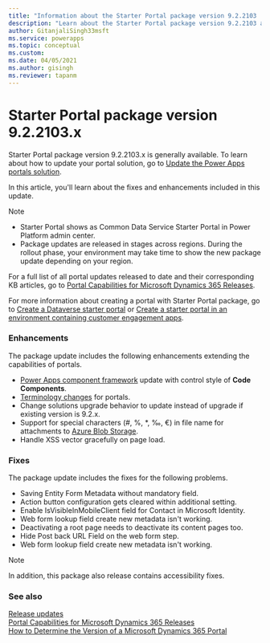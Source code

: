 ```yaml
---
title: "Information about the Starter Portal package version 9.2.2103 | MicrosoftDocs"
description: "Learn about the Starter Portal package version 9.2.2103 and the changes."
author: GitanjaliSingh33msft
ms.service: powerapps
ms.topic: conceptual
ms.custom: 
ms.date: 04/05/2021
ms.author: gisingh
ms.reviewer: tapanm
---
```


# Starter Portal package version 9.2.2103.x

Starter Portal package version 9.2.2103.x is generally available. To learn about how to update your portal solution, go to [Update the Power Apps portals solution](../admin/update-portal-solution.md).

In this article, you'll learn about the fixes and enhancements included in this update.

> [!NOTE]
> - Starter Portal shows as Common Data Service Starter Portal in Power Platform admin center.
> - Package updates are released in stages across regions. During the rollout phase, your environment may take time to show the new package update depending on your region.

For a full list of all portal updates released to date and their corresponding KB articles, go to [Portal Capabilities for Microsoft Dynamics 365 Releases](https://support.microsoft.com/topic/portal-capabilities-for-microsoft-dynamics-365-releases-81f5fcc9-ef72-8b2e-5b4b-29e9840fb5c4).

For more information about creating a portal with Starter Portal package, go to [Create a Dataverse starter portal](../create-portal.md) or [Create a starter portal in an environment containing customer engagement apps](../create-dynamics-portal.md).

### Enhancements

The package update includes the following enhancements extending the capabilities of portals.

- [Power Apps component framework](../../../developer/component-framework/overview.md) update with control style of **Code Components**.
- [Terminology changes](../terminology-changes.md) for portals.
- Change solutions upgrade behavior to update instead of upgrade if existing version is 9.2.x.
- Support for special characters (\#, %, \*, ‰, €) in file name for attachments to [Azure Blob Storage](../enable-azure-storage.md).
- Handle XSS vector gracefully on page load.

### Fixes

The package update includes the fixes for the following problems.

- Saving Entity Form Metadata without mandatory field.
- Action button configuration gets cleared within additional setting.
- Enable IsVisibleInMobileClient field for Contact in Microsoft Identity.
- Web form lookup field create new metadata isn't working.
- Deactivating a root page needs to deactivate its content pages too.
- Hide Post back URL Field on the web form step.
- Web form lookup field create new metadata isn't working.

> [!NOTE]
> In addition, this package also release contains accessibility fixes.

### See also

[Release updates](../release-updates.md) <br>
[Portal Capabilities for Microsoft Dynamics 365 Releases](https://support.microsoft.com/topic/portal-capabilities-for-microsoft-dynamics-365-releases-81f5fcc9-ef72-8b2e-5b4b-29e9840fb5c4) <br>
[How to Determine the Version of a Microsoft Dynamics 365 Portal](https://support.microsoft.com/topic/how-to-determine-the-version-of-a-microsoft-dynamics-365-portal-d2400fdc-b1dd-597b-feab-87abc805325e)
